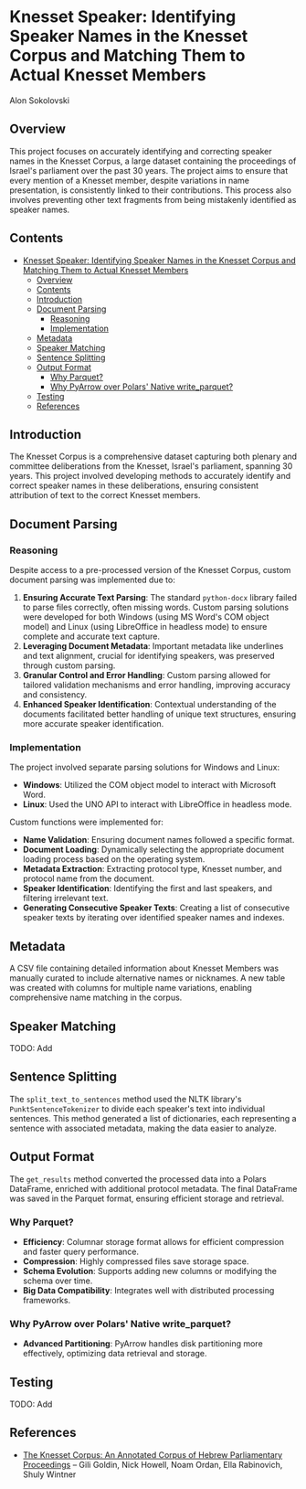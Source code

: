 # Knesset Speaker: Identifying Speaker Names in the Knesset Corpus and Matching Them to Actual Knesset Members
Alon Sokolovski

## Overview

This project focuses on accurately identifying and correcting speaker names in the Knesset Corpus, a large dataset containing the proceedings of Israel's parliament over the past 30 years. The project aims to ensure that every mention of a Knesset member, despite variations in name presentation, is consistently linked to their contributions. This process also involves preventing other text fragments from being mistakenly identified as speaker names.

## Contents

- [Knesset Speaker: Identifying Speaker Names in the Knesset Corpus and Matching Them to Actual Knesset Members](#knesset-speaker-identifying-speaker-names-in-the-knesset-corpus-and-matching-them-to-actual-knesset-members)
  - [Overview](#overview)
  - [Contents](#contents)
  - [Introduction](#introduction)
  - [Document Parsing](#document-parsing)
    - [Reasoning](#reasoning)
    - [Implementation](#implementation)
  - [Metadata](#metadata)
  - [Speaker Matching](#speaker-matching)
  - [Sentence Splitting](#sentence-splitting)
  - [Output Format](#output-format)
    - [Why Parquet?](#why-parquet)
    - [Why PyArrow over Polars' Native write\_parquet?](#why-pyarrow-over-polars-native-write_parquet)
  - [Testing](#testing)
  - [References](#references)

## Introduction

The Knesset Corpus is a comprehensive dataset capturing both plenary and committee deliberations from the Knesset, Israel's parliament, spanning 30 years. This project involved developing methods to accurately identify and correct speaker names in these deliberations, ensuring consistent attribution of text to the correct Knesset members.

## Document Parsing

### Reasoning

Despite access to a pre-processed version of the Knesset Corpus, custom document parsing was implemented due to:

1. **Ensuring Accurate Text Parsing**: The standard `python-docx` library failed to parse files correctly, often missing words. Custom parsing solutions were developed for both Windows (using MS Word's COM object model) and Linux (using LibreOffice in headless mode) to ensure complete and accurate text capture.
2. **Leveraging Document Metadata**: Important metadata like underlines and text alignment, crucial for identifying speakers, was preserved through custom parsing.
3. **Granular Control and Error Handling**: Custom parsing allowed for tailored validation mechanisms and error handling, improving accuracy and consistency.
4. **Enhanced Speaker Identification**: Contextual understanding of the documents facilitated better handling of unique text structures, ensuring more accurate speaker identification.

### Implementation

The project involved separate parsing solutions for Windows and Linux:

- **Windows**: Utilized the COM object model to interact with Microsoft Word.
- **Linux**: Used the UNO API to interact with LibreOffice in headless mode.

Custom functions were implemented for:

- **Name Validation**: Ensuring document names followed a specific format.
- **Document Loading**: Dynamically selecting the appropriate document loading process based on the operating system.
- **Metadata Extraction**: Extracting protocol type, Knesset number, and protocol name from the document.
- **Speaker Identification**: Identifying the first and last speakers, and filtering irrelevant text.
- **Generating Consecutive Speaker Texts**: Creating a list of consecutive speaker texts by iterating over identified speaker names and indexes.

## Metadata

A CSV file containing detailed information about Knesset Members was manually curated to include alternative names or nicknames. A new table was created with columns for multiple name variations, enabling comprehensive name matching in the corpus.

## Speaker Matching

TODO: Add

## Sentence Splitting

The `split_text_to_sentences` method used the NLTK library's `PunktSentenceTokenizer` to divide each speaker's text into individual sentences. This method generated a list of dictionaries, each representing a sentence with associated metadata, making the data easier to analyze.

## Output Format

The `get_results` method converted the processed data into a Polars DataFrame, enriched with additional protocol metadata. The final DataFrame was saved in the Parquet format, ensuring efficient storage and retrieval.

### Why Parquet?

- **Efficiency**: Columnar storage format allows for efficient compression and faster query performance.
- **Compression**: Highly compressed files save storage space.
- **Schema Evolution**: Supports adding new columns or modifying the schema over time.
- **Big Data Compatibility**: Integrates well with distributed processing frameworks.

### Why PyArrow over Polars' Native write_parquet?

- **Advanced Partitioning**: PyArrow handles disk partitioning more effectively, optimizing data retrieval and storage.

## Testing

TODO: Add

## References

- [The Knesset Corpus: An Annotated Corpus of Hebrew Parliamentary Proceedings](https://arxiv.org/abs/2405.18115) – Gili Goldin, Nick Howell, Noam Ordan, Ella Rabinovich, Shuly Wintner